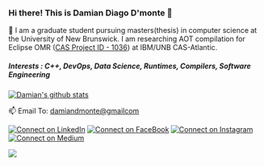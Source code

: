 ### Hi there! This is Damian Diago D'monte 👋

🔭 I am a graduate student pursuing masters(thesis) in computer science at the University of New Brunswick. I am researching AOT compilation for Eclipse OMR ([CAS Project ID - 1036](https://www-01.ibm.com/ibm/cas/canada/projects?projectId=1036)) at IBM/UNB CAS-Atlantic. 

##### Interests : C++, DevOps, Data Science, Runtimes, Compilers, Software Engineering

[![Damian's github stats](https://github-readme-stats.vercel.app/api?username=damiandmonte&hide=stars&show_icons=true&theme=dark)](https://github.com/anuraghazra/github-readme-stats)

📫 Email To: <a href='mailto:damiandmonte@gmailcom'>damiandmonte@gmailcom</a>

[![Connect on LinkedIn](https://img.shields.io/badge/linkedin-%230077B5.svg?&style=for-the-badge&logo=linkedin&logoColor=white)](https://www.linkedin.com/in/damiandiagodmonte) [![Connect on FaceBook](https://img.shields.io/badge/facebook-%231877F2.svg?&style=for-the-badge&logo=facebook&logoColor=white)](https://www.facebook.com/dmonte.damian/) [![Connect on Instagram](https://img.shields.io/badge/instagram-%23E4405F.svg?&style=for-the-badge&logo=instagram&logoColor=white)](https://www.instagram.com/xdamian_dmonte/?hl=en) [![Connect on Medium](https://img.shields.io/badge/medium-%2312100E.svg?&style=for-the-badge&logo=medium&logoColor=white)](https://medium.com/@damiandmonte)

<a href="#"><img src="https://badges.pufler.dev/visits/damiandmonte/damiandmonte"></a>

<!--
**damiandmonte/damiandmonte** is a ✨ _special_ ✨ repository because its `README.md` (this file) appears on your GitHub profile.

Here are some ideas to get you started:

- 🔭 I’m currently working on Eclipse OMR project for IBM CAS-Atlantic.
- 🌱 I’m currently learning ...
- 👯 I’m looking to collaborate on ...
- 🤔 I’m looking for help with ...
- 💬 Ask me about ...
- 📫 How to reach me: ...
- 😄 Pronouns: ...
- ⚡ Fun fact: ...
-->
